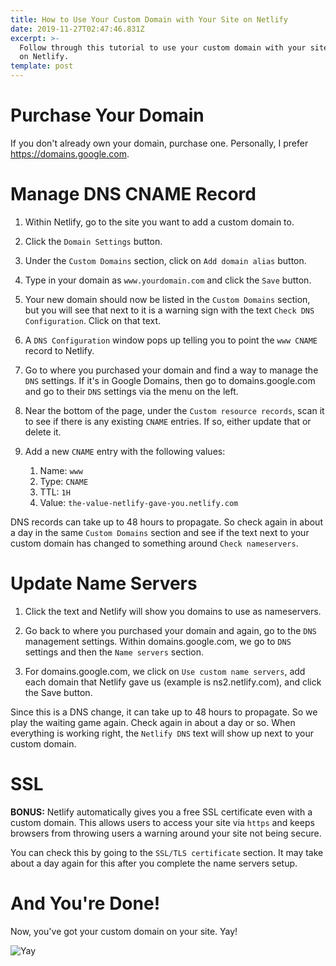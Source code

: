 ```yaml
---
title: How to Use Your Custom Domain with Your Site on Netlify
date: 2019-11-27T02:47:46.831Z
excerpt: >-
  Follow through this tutorial to use your custom domain with your site hosted
  on Netlify.
template: post
---
```

# Purchase Your Domain
If you don't already own your domain, purchase one. Personally, I prefer https://domains.google.com.

# Manage DNS CNAME Record
1. Within Netlify, go to the site you want to add a custom domain to.

1. Click the `Domain Settings` button.

1. Under the `Custom Domains` section, click on `Add domain alias` button.

1. Type in your domain as `www.yourdomain.com` and click the `Save` button.

1. Your new domain should now be listed in the `Custom Domains` section, but you will see that next to it is a warning sign with the text `Check DNS Configuration`. Click on that text.

1. A `DNS Configuration` window pops up telling you to point the `www CNAME` record to Netlify. 

1. Go to where you purchased your domain and find a way to manage the `DNS` settings. If it's in Google Domains, then go to domains.google.com and go to their `DNS` settings via the menu on the left.

1. Near the bottom of the page, under the `Custom resource records`, scan it to see if there is any existing `CNAME` entries. If so, either update that or delete it.

1. Add a new `CNAME` entry with the following values:
   1. Name: `www`
   1. Type: `CNAME`
   1. TTL: `1H`
   1. Value: `the-value-netlify-gave-you.netlify.com`

DNS records can take up to 48 hours to propagate. So check again in about a day in the same `Custom Domains` section and see if the text next to your custom domain has changed to something around `Check nameservers`.

# Update Name Servers
1. Click the text and Netlify will show you domains to use as nameservers.

1. Go back to where you purchased your domain and again, go to the `DNS` management settings. Within domains.google.com, we go to `DNS` settings and then the `Name servers` section.

1. For domains.google.com, we click on `Use custom name servers`, add each domain that Netlify gave us (example is ns2.netlify.com), and click the Save button.

Since this is a DNS change, it can take up to 48 hours to propagate. So we play the waiting game again. Check again in about a day or so. When everything is working right, the `Netlify DNS` text will show up next to your custom domain.

# SSL
**BONUS:** Netlify automatically gives you a free SSL certificate even with a custom domain. This allows users to access your site via `https` and keeps browsers from throwing users a warning around your site not being secure. 

You can check this by going to the `SSL/TLS certificate` section. It may take about a day again for this after you complete the name servers setup.

# And You're Done!

Now, you've got your custom domain on your site. Yay!

![Yay](https://media.giphy.com/media/11sBLVxNs7v6WA/giphy.gif)
